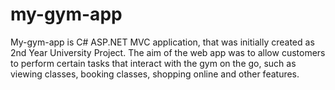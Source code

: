 # my-gym-app
My-gym-app is C# ASP.NET MVC application, that was initially created as 2nd Year University Project. 
The aim of the web app was to allow customers to perform certain tasks that interact with the gym on the go,
such as viewing classes, booking classes, shopping online and other features.
